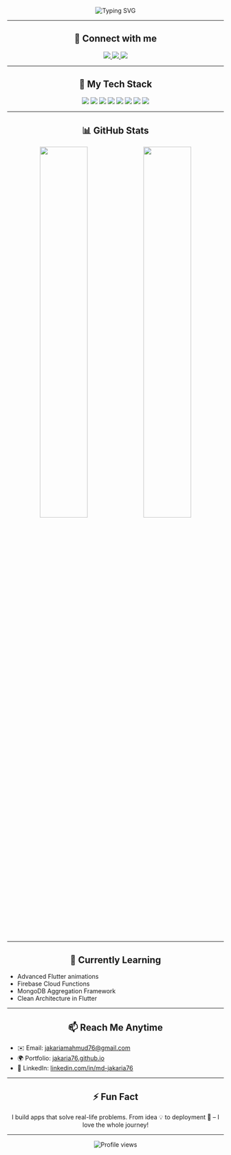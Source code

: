 <!-- Profile Banner -->
<p align="center">
  <img src="https://readme-typing-svg.herokuapp.com?font=Fira+Code&size=28&pause=1000&color=00BFFF&center=true&vCenter=true&width=900&lines=Hi+there!+I'm+Md.+Jakaria+%F0%9F%91%8B;Flutter+Developer+%F0%9F%93%B1;CS+Student+at+AUST+%F0%9F%92%BB;Tech+Lover+%F0%9F%94%A5;Welcome+to+my+GitHub+profile+!+%F0%9F%8C%90" alt="Typing SVG" />
</p>

---

<h2 align="center">🔗 Connect with me</h2>

<p align="center">
  <a href="https://www.linkedin.com/in/md-jakaria76/" target="_blank">
    <img src="https://img.shields.io/badge/LinkedIn-%230077B5.svg?style=for-the-badge&logo=linkedin&logoColor=white" />
  </a>
  <a href="mailto:jakariamahmud76@gmail.com" target="_blank">
    <img src="https://img.shields.io/badge/Gmail-%23D14836.svg?style=for-the-badge&logo=gmail&logoColor=white" />
  </a>
  <a href="https://jakaria76.github.io" target="_blank">
    <img src="https://img.shields.io/badge/Portfolio-%23000000.svg?style=for-the-badge&logo=firefox&logoColor=white" />
  </a>
</p>

---

<h2 align="center">🚀 My Tech Stack</h2>

<p align="center">
  <img src="https://img.shields.io/badge/Flutter-02569B?style=for-the-badge&logo=flutter&logoColor=white" />
  <img src="https://img.shields.io/badge/Dart-0175C2?style=for-the-badge&logo=dart&logoColor=white" />
  <img src="https://img.shields.io/badge/Firebase-FFCA28?style=for-the-badge&logo=firebase&logoColor=black" />
  <img src="https://img.shields.io/badge/Node.js-339933?style=for-the-badge&logo=node.js&logoColor=white" />
  <img src="https://img.shields.io/badge/Express.js-000000?style=for-the-badge&logo=express&logoColor=white" />
  <img src="https://img.shields.io/badge/MongoDB-4EA94B?style=for-the-badge&logo=mongodb&logoColor=white" />
  <img src="https://img.shields.io/badge/React-61DAFB?style=for-the-badge&logo=react&logoColor=black" />
  <img src="https://img.shields.io/badge/Git-F05032?style=for-the-badge&logo=git&logoColor=white" />
</p>

---

<h2 align="center">📊 GitHub Stats</h2>

<p align="center">
  <img src="https://github-readme-stats.vercel.app/api?username=jakaria76&show_icons=true&theme=tokyonight&hide_border=true&border_radius=10" width="47%" />
  <img src="https://github-readme-streak-stats.herokuapp.com?user=jakaria76&theme=tokyonight&hide_border=true&border_radius=10" width="47%" />
</p>

---

<h2 align="center">🧠 Currently Learning</h2>

- Advanced Flutter animations  
- Firebase Cloud Functions  
- MongoDB Aggregation Framework  
- Clean Architecture in Flutter  

---

<h2 align="center">📫 Reach Me Anytime</h2>

- ✉️ Email: [jakariamahmud76@gmail.com](mailto:jakariamahmud76@gmail.com)  
- 🌍 Portfolio: [jakaria76.github.io](https://jakaria76.github.io)  
- 💬 LinkedIn: [linkedin.com/in/md-jakaria76](https://www.linkedin.com/in/md-jakaria76/)

---

<h2 align="center">⚡ Fun Fact</h2>

<p align="center">I build apps that solve real-life problems. From idea 💡 to deployment 🚀 – I love the whole journey!</p>

---

<p align="center">
  <img src="https://komarev.com/ghpvc/?username=jakaria76&label=Profile+views&color=blue&style=flat" alt="Profile views" />
</p>
